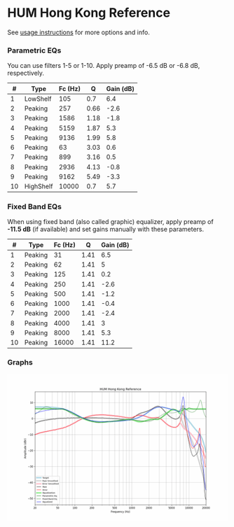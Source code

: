 # HUM Hong Kong Reference
See [usage instructions](https://github.com/jaakkopasanen/AutoEq#usage) for more options and info.

### Parametric EQs
You can use filters 1-5 or 1-10. Apply preamp of -6.5 dB or -6.8 dB, respectively.

|   # | Type      |   Fc (Hz) |    Q |   Gain (dB) |
|-----|-----------|-----------|------|-------------|
|   1 | LowShelf  |       105 | 0.7  |         6.4 |
|   2 | Peaking   |       257 | 0.66 |        -2.6 |
|   3 | Peaking   |      1586 | 1.18 |        -1.8 |
|   4 | Peaking   |      5159 | 1.87 |         5.3 |
|   5 | Peaking   |      9136 | 1.99 |         5.8 |
|   6 | Peaking   |        63 | 3.03 |         0.6 |
|   7 | Peaking   |       899 | 3.16 |         0.5 |
|   8 | Peaking   |      2936 | 4.13 |        -0.8 |
|   9 | Peaking   |      9162 | 5.49 |        -3.3 |
|  10 | HighShelf |     10000 | 0.7  |         5.7 |

### Fixed Band EQs
When using fixed band (also called graphic) equalizer, apply preamp of **-11.5 dB** (if available) and set gains manually with these parameters.

|   # | Type    |   Fc (Hz) |    Q |   Gain (dB) |
|-----|---------|-----------|------|-------------|
|   1 | Peaking |        31 | 1.41 |         6.5 |
|   2 | Peaking |        62 | 1.41 |         5   |
|   3 | Peaking |       125 | 1.41 |         0.2 |
|   4 | Peaking |       250 | 1.41 |        -2.6 |
|   5 | Peaking |       500 | 1.41 |        -1.2 |
|   6 | Peaking |      1000 | 1.41 |        -0.4 |
|   7 | Peaking |      2000 | 1.41 |        -2.4 |
|   8 | Peaking |      4000 | 1.41 |         3   |
|   9 | Peaking |      8000 | 1.41 |         5.3 |
|  10 | Peaking |     16000 | 1.41 |        11.2 |

### Graphs
![](./HUM%20Hong%20Kong%20Reference.png)
